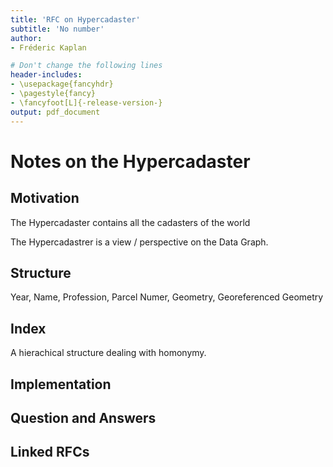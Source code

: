 ```yaml
---
title: 'RFC on Hypercadaster'
subtitle: 'No number'
author:
- Fréderic Kaplan

# Don't change the following lines
header-includes:
- \usepackage{fancyhdr}
- \pagestyle{fancy}
- \fancyfoot[L]{-release-version-}
output: pdf_document
---
```


# Notes on the Hypercadaster

## Motivation

The Hypercadaster contains all the cadasters of the world 

The Hypercadastrer is a view / perspective on the Data Graph. 

## Structure

Year, Name, Profession, Parcel Numer, Geometry, Georeferenced Geometry

## Index

A hierachical structure dealing with homonymy. 

## Implementation

## Question and Answers 

## Linked RFCs

